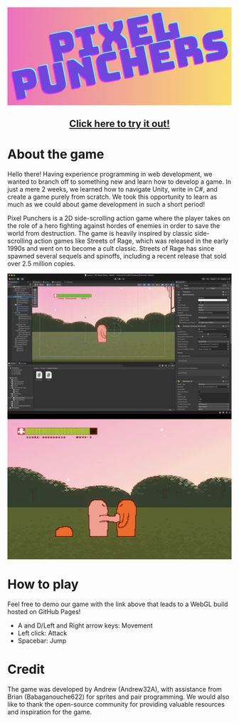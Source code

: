 <img src="https://github.com/Andrew32A/pixel-punchers/blob/main/Images/title.png" align="center">

<h2 align="center"><a href="https://andrew32a.github.io/pixel-punchers-livetest/">Click here to try it out!</a></h3>

# About the game
Hello there! Having experience programming in web development, we wanted to branch off to something new and learn how to develop a game. 
In just a mere 2 weeks, we learned how to navigate Unity, write in C#, and create a game purely from scratch. We took this opportunity to learn as much as we could about game development in such a short period!

Pixel Punchers is a 2D side-scrolling action game where the player takes on the role of a hero fighting against hordes of enemies in order to save the world from destruction. The game is heavily inspired by classic side-scrolling action games like Streets of Rage, which was released in the early 1990s and went on to become a cult classic. Streets of Rage has since spawned several sequels and spinoffs, including a recent release that sold over 2.5 million copies.

<img src="https://github.com/Andrew32A/pixel-punchers/blob/main/Images/unity.png" align="center">
<img src="https://github.com/Andrew32A/pixel-punchers/blob/main/Images/game.png" align="center">

# How to play
Feel free to demo our game with the link above that leads to a WebGL build hosted on GitHub Pages!

- A and D/Left and Right arrow keys: Movement
- Left click: Attack
- Spacebar: Jump

# Credit
The game was developed by Andrew (Andrew32A), with assistance from Brian (Babaganouche622) for sprites and pair programming. We would also like to thank the open-source community for providing valuable resources and inspiration for the game.